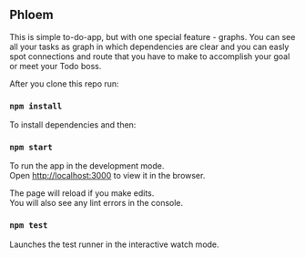 ## Phloem

This is simple to-do-app, but with one special feature - graphs.
You can see all your tasks as graph in which dependencies are clear and you can easly spot connections and route that you have to make to accomplish your goal or meet your Todo boss.

After you clone this repo run:

### `npm install`

To install dependencies and then:

### `npm start`

To run the app in the development mode.<br />
Open [http://localhost:3000](http://localhost:3000) to view it in the browser.

The page will reload if you make edits.<br />
You will also see any lint errors in the console.

### `npm test`

Launches the test runner in the interactive watch mode.<br />
